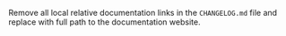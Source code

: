 Remove all local relative documentation links in the `CHANGELOG.md` file and replace with full path to the documentation website.